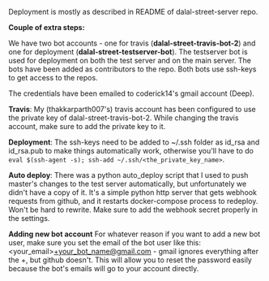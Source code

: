 Deployment is mostly as described in README of dalal-street-server repo.

**Couple of extra steps:**

We have two bot accounts - one for travis (**dalal-street-travis-bot-2**) and one for deployment (**dalal-street-testserver-bot**). The testserver bot is used for deployment on both the test server and on the main server. The bots have been added as contributors to the repo. Both bots use ssh-keys to get access to the repos.

The credentials have been emailed to coderick14's gmail account (Deep).

**Travis**:
My (thakkarparth007's) travis account has been configured to use the private key of dalal-street-travis-bot-2. While changing the travis account, make sure to add the private key to it.

**Deployment**:
The ssh-keys need to be added to ~/.ssh folder as id_rsa and id_rsa.pub to make things automatically work, otherwise you'll have to do `eval $(ssh-agent -s); ssh-add ~/.ssh/<the_private_key_name>`.

**Auto deploy**:
There was a python auto_deploy script that I used to push master's changes to the test server automatically, but unfortunately we didn't have a copy of it. It's a simple python http server that gets webhook requests from github, and it restarts docker-compose process to redeploy. Won't be hard to rewrite. Make sure to add the webhook secret properly in the settings.

**Adding new bot account**
For whatever reason if you want to add a new bot user, make sure you set the email of the bot user like this: <your_email>+your_bot_name@gmail.com - gmail ignores everything after the +, but github doesn't. This will allow you to reset the password easily because the bot's emails will go to your account directly.